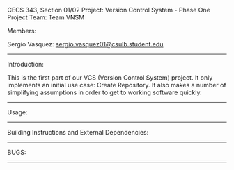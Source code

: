 CECS 343, Section 01/02
Project: Version Control System - Phase One
Project Team: Team VNSM

Members:

Sergio Vasquez: sergio.vasquez01@csulb.student.edu

--------------------------------------------------------------------------------

Introduction:

This is the first part of our VCS (Version Control System) project. It only
implements an initial use case: Create Repository. It also makes a number of
simplifying assumptions in order to get to working software quickly.

--------------------------------------------------------------------------------

Usage:

--------------------------------------------------------------------------------

Building Instructions and External Dependencies:

--------------------------------------------------------------------------------

BUGS:

--------------------------------------------------------------------------------
